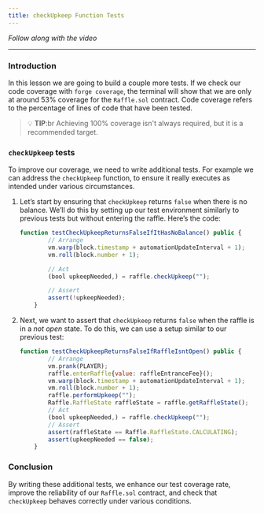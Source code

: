 ```yaml
---
title: checkUpkeep Function Tests
---
```


_Follow along with the video_

---

### Introduction

In this lesson we are going to build a couple more tests. If we check our code coverage with `forge coverage`, the terminal will show that we are only at around 53% coverage for the `Raffle.sol` contract. Code coverage refers to the percentage of lines of code that have been tested.

> 💡 **TIP**:br
> Achieving 100% coverage isn't always required, but it is a recommended target.

### `checkUpkeep` tests

To improve our coverage, we need to write additional tests. For example we can address the `checkUpkeep` function, to ensure it really executes as intended under various circumstances.

1. Let’s start by ensuring that `checkUpkeep` returns `false` when there is no balance. We’ll do this by setting up our test environment similarly to previous tests but without entering the raffle. Here’s the code:

   ```js
   function testCheckUpkeepReturnsFalseIfItHasNoBalance() public {
           // Arrange
           vm.warp(block.timestamp + automationUpdateInterval + 1);
           vm.roll(block.number + 1);

           // Act
           (bool upkeepNeeded,) = raffle.checkUpkeep("");

           // Assert
           assert(!upkeepNeeded);
       }
   ```

2. Next, we want to assert that `checkUpkeep` returns `false` when the raffle is in a _not open_ state. To do this, we can use a setup similar to our previous test:
   ```js
   function testCheckUpkeepReturnsFalseIfRaffleIsntOpen() public {
           // Arrange
           vm.prank(PLAYER);
           raffle.enterRaffle{value: raffleEntranceFee}();
           vm.warp(block.timestamp + automationUpdateInterval + 1);
           vm.roll(block.number + 1);
           raffle.performUpkeep("");
           Raffle.RaffleState raffleState = raffle.getRaffleState();
           // Act
           (bool upkeepNeeded,) = raffle.checkUpkeep("");
           // Assert
           assert(raffleState == Raffle.RaffleState.CALCULATING);
           assert(upkeepNeeded == false);
       }
   ```

### Conclusion

By writing these additional tests, we enhance our test coverage rate, improve the reliability of our `Raffle.sol` contract, and check that `checkUpkeep` behaves correctly under various conditions.
